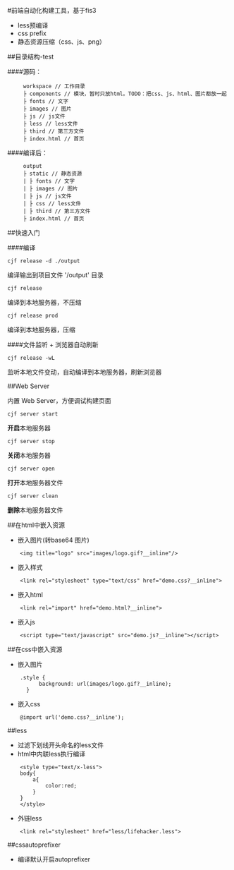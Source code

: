 #前端自动化构建工具，基于fis3


- less预编译
- css prefix
- 静态资源压缩（css、js、png）


##目录结构-test

####源码：

```
	 workspace // 工作目录
	 ├ components // 模块，暂时只放html。TODO：把css、js、html、图片都放一起
	 ├ fonts // 文字
	 ├ images // 图片
	 ├ js // js文件
	 ├ less // less文件
	 ├ third // 第三方文件
	 ├ index.html // 首页
```

####编译后：

```
	 output
	 ├ static // 静态资源
	 | ├ fonts // 文字
	 | ├ images // 图片
	 | ├ js // js文件
	 | ├ css // less文件
	 | ├ third // 第三方文件
	 ├ index.html // 首页
```

##快速入门

####编译

```
cjf release -d ./output
```
编译输出到项目文件 '/output' 目录

```
cjf release
```
编译到本地服务器，不压缩

```
cjf release prod
```
编译到本地服务器，压缩

####文件监听 + 浏览器自动刷新

```
cjf release -wL
```
监听本地文件变动，自动编译到本地服务器，刷新浏览器

##Web Server

内置 Web Server，方便调试构建页面

```
cjf server start
```
**开启**本地服务器

```
cjf server stop
```
**关闭**本地服务器

```
cjf server open
```
**打开**本地服务器文件

```
cjf server clean
```
**删除**本地服务器文件

##在html中嵌入资源

- 嵌入图片(转base64 图片)

```
	<img title="logo" src="images/logo.gif?__inline"/>
```

- 嵌入样式

```
	<link rel="stylesheet" type="text/css" href="demo.css?__inline">
```

- 嵌入html

```
	<link rel="import" href="demo.html?__inline">
```

- 嵌入js

```
	<script type="text/javascript" src="demo.js?__inline"></script>
```

##在css中嵌入资源

- 嵌入图片

```
	.style {
	      background: url(images/logo.gif?__inline);
	  }
```

- 嵌入css

```
	@import url('demo.css?__inline');
```

##less

- 过滤下划线开头命名的less文件
- html中内联less执行编译

```
	<style type="text/x-less">
	body{
		a{
			color:red;
		}
	}
	</style>
```

- 外链less

```
	<link rel="stylesheet" href="less/lifehacker.less">
```


##cssautoprefixer

- 编译默认开启autoprefixer


